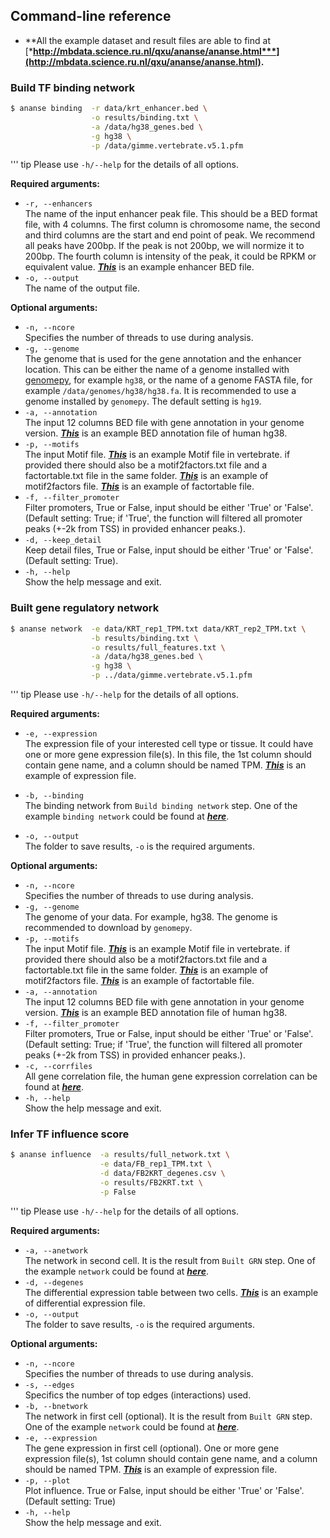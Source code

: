 ## Command-line reference

* **All the example dataset and result files are able to find at [***http://mbdata.science.ru.nl/qxu/ananse/ananse.html***](http://mbdata.science.ru.nl/qxu/ananse/ananse.html).**

### Build TF binding network

``` bash
$ ananse binding  -r data/krt_enhancer.bed \
                  -o results/binding.txt \
                  -a /data/hg38_genes.bed \
                  -g hg38 \
                  -p /data/gimme.vertebrate.v5.1.pfm
```
''' tip
  Please use `-h/--help` for the details of all options.

**Required arguments:**  
  * `-r, --enhancers`  
    The name of the input enhancer peak file. This should be a BED format file, with 4 columns. The first column is chromosome name, the second and third columns are the start and end point of peak. We recommend all peaks have 200bp. If the peak is not 200bp, we will normize it to 200bp. The fourth column is intensity of the peak, it could be RPKM or equivalent value. [***This***](https://github.com/vanheeringen-lab/ANANSE/raw/master/test/data/krt_enhancer.bed) is an example enhancer BED file.
  * `-o, --output`  
    The name of the output file.

**Optional arguments:**  
  * `-n, --ncore`  
    Specifies the number of threads to use during analysis.  
  * `-g, --genome`  
    The genome that is used for the gene annotation and the enhancer location. 
    This can be either the name of a genome installed with [genomepy](https://github.com/vanheeringen-lab/genomepy), for example `hg38`, or the name of a genome FASTA file, for example `/data/genomes/hg38/hg38.fa`. It is recommended to use a genome installed by `genomepy`. The default setting is `hg19`.
  * `-a, --annotation`  
    The input 12 columns BED file with gene annotation in your genome version. [***This***](https://github.com/vanheeringen-lab/ANANSE/raw/master/data/hg38_genes.bed) is an example BED annotation file of human hg38.
  * `-p, --motifs`  
    The input Motif file. [***This***](/data/gimme.vertebrate.v5.1.pfm) is an example Motif file in vertebrate. if provided there should also be a motif2factors.txt file and a factortable.txt file in the same folder. [***This***](/data/gimme.vertebrate.v5.1.motif2factors.txt) is an example of motif2factors file. [***This***](/data/gimme.vertebrate.v5.1.factortable.txt) is an example of factortable file.
  * `-f, --filter_promoter`  
    Filter promoters, True or False, input should be
    either 'True' or 'False'. (Default setting: True; if 'True', the function will filtered all promoter peaks (+-2k from TSS) in provided enhancer peaks.).
  * `-d, --keep_detail`  
    Keep detail files, True or False, input should be either 'True' or 'False'. (Default setting: True).  
  * `-h, --help`  
    Show the help message and exit.

### Built gene regulatory network

``` bash
$ ananse network  -e data/KRT_rep1_TPM.txt data/KRT_rep2_TPM.txt \
                  -b results/binding.txt \
                  -o results/full_features.txt \
                  -a /data/hg38_genes.bed \
                  -g hg38 \
                  -p ../data/gimme.vertebrate.v5.1.pfm
```
''' tip
  Please use `-h/--help` for the details of all options.

**Required arguments:**  
  * `-e, --expression`  
    The expression file of your interested cell type or tissue. It could have one or more gene expression file(s). In this file, the 1st column should contain gene name, and a column should be named TPM. [***This***](/test/data/KRT_rep1_TPM.txt) is an example of expression file.   

  * `-b, --binding`  
    The binding network from `Build binding network` step. One of the example `binding network` could be found at [***here***](http://mbdata.science.ru.nl/qxu/ananse/results/binding.txt).  
  * `-o, --output`  
    The folder to save results, `-o` is the required arguments. 

**Optional arguments:**  
  * `-n, --ncore`  
    Specifies the number of threads to use during analysis. 
  * `-g, --genome`  
    The genome of your data. For example, hg38. The genome is recommended to download by `genomepy`.
  * `-p, --motifs`  
    The input Motif file. [***This***](/data/gimme.vertebrate.v5.1.pfm) is an example Motif file in vertebrate. if provided there should also be a motif2factors.txt file and a factortable.txt file in the same folder. [***This***](/data/gimme.vertebrate.v5.1.motif2factors.txt) is an example of motif2factors file. [***This***](/data/gimme.vertebrate.v5.1.factortable.txt) is an example of factortable file. 
  * `-a, --annotation`  
    The input 12 columns BED file with gene annotation in your genome version. [***This***](/data/hg38_genes.bed) is an example BED annotation file of human hg38.
  * `-f, --filter_promoter`  
    Filter promoters, True or False, input should be
    either 'True' or 'False'. (Default setting: True; if 'True', the function will filtered all promoter peaks (+-2k from TSS) in provided enhancer peaks.).
  * `-c, --corrfiles`  
    All gene correlation file, the human gene expression correlation can be found at [***here***](http://mbdata.science.ru.nl/qxu/ananse/data/expressioncorrelation.txt).
  * `-h, --help`  
    Show the help message and exit.

### Infer TF influence score

``` bash
$ ananse influence  -a results/full_network.txt \
                    -e data/FB_rep1_TPM.txt \
                    -d data/FB2KRT_degenes.csv \
                    -o results/FB2KRT.txt \
                    -p False
```
''' tip
  Please use `-h/--help` for the details of all options.

**Required arguments:**  
  * `-a, --anetwork`  
  The network in second cell. It is the result from `Built GRN` step. One of the example `network` could be found at [***here***](http://mbdata.science.ru.nl/qxu/ananse/results/full_network.txt).   
  * `-d, --degenes`  
  The differential expression table between two cells. [***This***](/test/data/FB2KRT_degenes.csv) is an example of differential expression file.  
  * `-o, --output`  
  The folder to save results, `-o` is the required arguments.   

**Optional arguments:**  
  * `-n, --ncore`  
    Specifies the number of threads to use during analysis. 
  * `-s, --edges`  
    Specifics the number of top edges (interactions) used. 
  * `-b, --bnetwork`  
  The network in first cell (optional). It is the result from `Built GRN` step. One of the example `network` could be found at [***here***](http://mbdata.science.ru.nl/qxu/ananse/results/full_network.txt).  
  * `-e, --expression`  
  The gene expression in first cell (optional). One or more gene expression file(s), 1st column should contain gene name, and a column should be named TPM. [***This***](/test/data/FB_rep1_TPM.txt) is an example of expression file. 
  * `-p, --plot`  
  Plot influence. True or False, input should be either 'True' or 'False'. (Default setting: True)  
  * `-h, --help`  
  Show the help message and exit.
